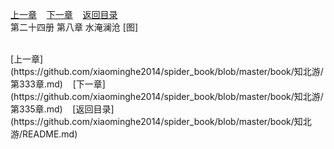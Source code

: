 
[上一章](https://github.com/xiaominghe2014/spider_book/blob/master/book/知北游/第333章.md)&nbsp;&nbsp;&nbsp;&nbsp;[下一章](https://github.com/xiaominghe2014/spider_book/blob/master/book/知北游/第335章.md)&nbsp;&nbsp;&nbsp;&nbsp;[返回目录](https://github.com/xiaominghe2014/spider_book/blob/master/book/知北游/README.md)
<br /> 第二十四册 第八章 水淹澜沧 [图]<br />
    
  <br />
[上一章](https://github.com/xiaominghe2014/spider_book/blob/master/book/知北游/第333章.md)&nbsp;&nbsp;&nbsp;&nbsp;[下一章](https://github.com/xiaominghe2014/spider_book/blob/master/book/知北游/第335章.md)&nbsp;&nbsp;&nbsp;&nbsp;[返回目录](https://github.com/xiaominghe2014/spider_book/blob/master/book/知北游/README.md)
